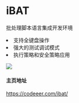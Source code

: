 # iBAT
批处理脚本语言集成开发环境

<li>支持全键盘操作</li>
<li>强大的测试调试模式</li>
<li>执行策略和安全策略应用</li>

![]("https://codeeer.com/ibat/img/groupcode.gif")

#### 主页地址
https://codeeer.com/ibat/
